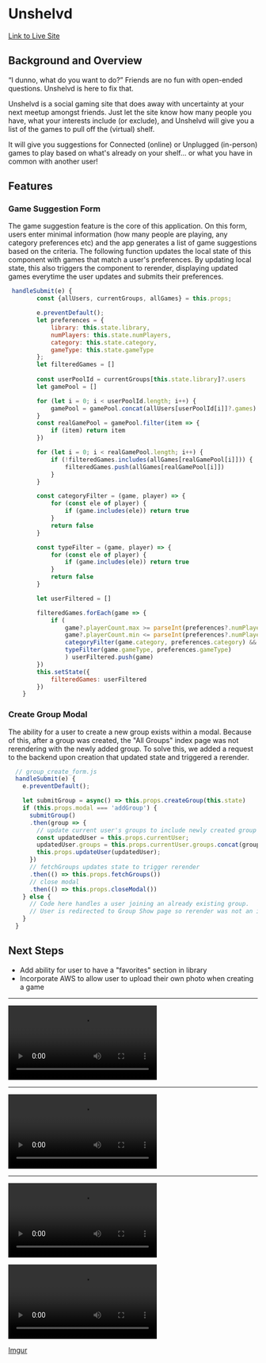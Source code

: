 # Unshelvd
[Link to Live Site](https://unshelvd-1.herokuapp.com/#/)

## Background and Overview
“I dunno, what do you want to do?”  Friends are no fun with open-ended questions. Unshelvd is here to fix that.

Unshelvd is a social gaming site that does away with uncertainty at your next meetup amongst friends. Just let the site know how many people you have, what your interests include (or exclude), and Unshelvd will give you a list of the games to pull off the (virtual) shelf.

It will give you suggestions for Connected (online) or Unplugged (in-person) games to play based on what's already on your shelf... or what you have in common with another user!

## Features
### Game Suggestion Form
The game suggestion feature is the core of this application.  On this form, users enter minimal information (how many people are playing, any category preferences etc) and the app generates a list of game suggestions based on the criteria. The following function updates the local state of this component with games that match a user's preferences. By updating local state, this also triggers the component to rerender, displaying updated games everytime the user updates and submits their preferences. 

```js
 handleSubmit(e) {
        const {allUsers, currentGroups, allGames} = this.props;

        e.preventDefault();
        let preferences = {
            library: this.state.library,
            numPlayers: this.state.numPlayers,
            category: this.state.category, 
            gameType: this.state.gameType 
        };
        let filteredGames = []
        
        const userPoolId = currentGroups[this.state.library]?.users
        let gamePool = []

        for (let i = 0; i < userPoolId.length; i++) {
            gamePool = gamePool.concat(allUsers[userPoolId[i]]?.games)
        }
        const realGamePool = gamePool.filter(item => {
            if (item) return item
        })

        for (let i = 0; i < realGamePool.length; i++) {
            if (!filteredGames.includes(allGames[realGamePool[i]])) {
                filteredGames.push(allGames[realGamePool[i]])
            }
        }

        const categoryFilter = (game, player) => {
            for (const ele of player) {
                if (game.includes(ele)) return true
            }
            return false
        }

        const typeFilter = (game, player) => {
            for (const ele of player) {
                if (game.includes(ele)) return true
            }
            return false
        }

        let userFiltered = []

        filteredGames.forEach(game => {
            if ( 
                game?.playerCount.max >= parseInt(preferences?.numPlayers) && 
                game?.playerCount.min <= parseInt(preferences?.numPlayers) &&
                categoryFilter(game.category, preferences.category) &&
                typeFilter(game.gameType, preferences.gameType)
                ) userFiltered.push(game)
        })
        this.setState({
            filteredGames: userFiltered
        })
    }
```

### Create Group Modal
The ability for a user to create a new group exists within a modal.  Because of this, after a group was created, the "All Groups" index page was not rerendering with the newly added group.  To solve this, we added a request to the backend upon creation that updated state and triggered a rerender.
```js
  // group_create_form.js
  handleSubmit(e) {
    e.preventDefault();

    let submitGroup = async() => this.props.createGroup(this.state)
    if (this.props.modal === 'addGroup') {
      submitGroup()
      .then(group => {
        // update current user's groups to include newly created group
        const updatedUser = this.props.currentUser;
        updatedUser.groups = this.props.currentUser.groups.concat(group.group.data._id);
        this.props.updateUser(updatedUser);
      })
      // fetchGroups updates state to trigger rerender
      .then(() => this.props.fetchGroups())
      // close modal
      .then(() => this.props.closeModal())
    } else {
      // Code here handles a user joining an already existing group.  
      // User is redirected to Group Show page so rerender was not an issue
    }
  }
```


## Next Steps
* Add ability for user to have a "favorites" section in library
* Incorporate AWS to allow user to upload their own photo when creating a game

---


![Feature: Suggest](https://i.imgur.com/VohF9iT.mp4)


---

![Feature: Groups](https://i.imgur.com/6kJ7yky.mp4)

---


![Feature: Auth & Library](https://i.imgur.com/tApp26H.mp4)

![Feature: Auth & Library](z-gif-auth-library.mp4)

[Imgur](https://imgur.com/tApp26H.mp4)
